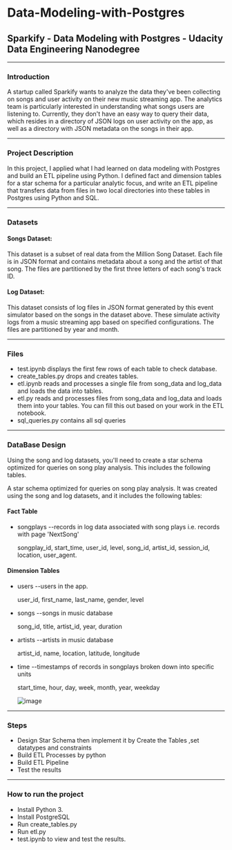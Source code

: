 # Data-Modeling-with-Postgres
## Sparkify - Data Modeling with Postgres - Udacity Data Engineering Nanodegree 
----------------------------------------------------------------------------------
### Introduction
A startup called Sparkify wants to analyze the data they've been collecting on songs and user activity on their new music streaming app. The analytics team is particularly interested in understanding what songs users are listening to. Currently, they don't have an easy way to query their data, which resides in a directory of JSON logs on user activity on the app, as well as a directory with JSON metadata on the songs in their app.


-------------------------------------------------------------------------------------------------
### Project Description
In this project, I applied what I had learned on data modeling with Postgres and build an ETL pipeline using Python. I defined fact and dimension tables for a star schema for a particular analytic focus, and write an ETL pipeline that transfers data from files in two local directories into these tables in Postgres using Python and SQL.

---------------------------------------------------------------------------------------------
### Datasets
#### Songs Dataset:

This dataset is a subset of real data from the Million Song Dataset. Each file is in JSON format and contains metadata about a song and the artist of that song. The files are partitioned by the first three letters of each song's track ID.

#### Log Dataset:

This dataset consists of log files in JSON format generated by this event simulator based on the songs in the dataset above. These simulate activity logs from a music streaming app based on specified configurations. The files are partitioned by year and month.

------------------------------------------------------------------------------
### Files
* test.ipynb displays the first few rows of each table to check  database.
* create_tables.py drops and creates tables.
* etl.ipynb reads and processes a single file from song_data and log_data and loads the data into  tables.
* etl.py reads and processes files from song_data and log_data and loads them into your tables. You can fill this out based on your work in the ETL notebook.
* sql_queries.py contains all  sql queries

--------------------------------------------------------
### DataBase Design 

Using the song and log datasets, you'll need to create a star schema optimized for queries on song play analysis. This includes the following tables.

A star schema optimized for queries on song play analysis. It was created using the song and log datasets, and it includes the following tables:

#### Fact Table
* songplays --records in log data associated with song plays i.e. records with page 'NextSong'

  songplay_id, start_time, user_id, level, song_id, artist_id, session_id, location, user_agent.

#### Dimension Tables

 * users --users in the app.

   user_id, first_name, last_name, gender, level

* songs --songs in music database

  song_id, title, artist_id, year, duration
  
* artists --artists in music database

  artist_id, name, location, latitude, longitude
  
* time --timestamps of records in songplays broken down into specific units

  start_time, hour, day, week, month, year, weekday
  
  ![image](https://user-images.githubusercontent.com/72750325/213785780-f51843f1-8dd8-4c64-891d-4eee05b3d21d.png)


---------------------------------------------------------------------------------
### Steps
* Design Star Schema then implement it by Create the Tables ,set datatypes and constraints
* Build ETL Processes by python
* Build ETL Pipeline
* Test the results

------------------------------------------
### How to run the project
* Install Python 3.
* Install PostgreSQL
* Run create_tables.py 
* Run etl.py 
* test.ipynb to view and test the results.
